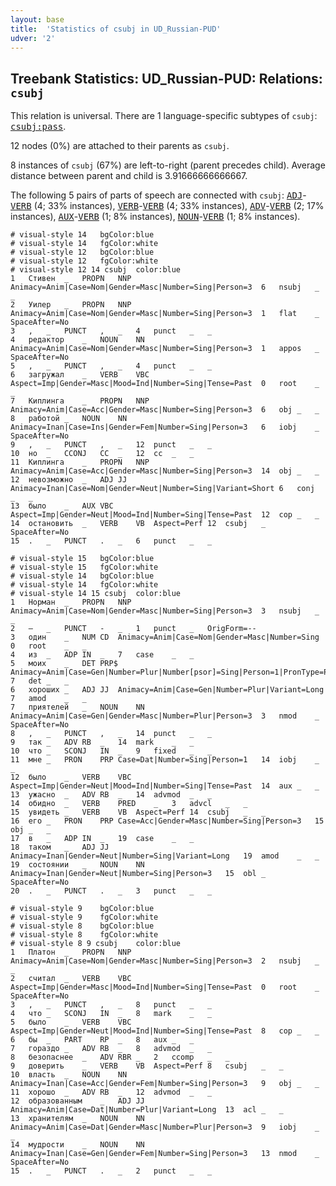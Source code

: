 ```yaml
---
layout: base
title:  'Statistics of csubj in UD_Russian-PUD'
udver: '2'
---
```


## Treebank Statistics: UD_Russian-PUD: Relations: `csubj`

This relation is universal.
There are 1 language-specific subtypes of `csubj`: <tt><a href="ru_pud-dep-csubj-pass.html">csubj:pass</a></tt>.

12 nodes (0%) are attached to their parents as `csubj`.

8 instances of `csubj` (67%) are left-to-right (parent precedes child).
Average distance between parent and child is 3.91666666666667.

The following 5 pairs of parts of speech are connected with `csubj`: <tt><a href="ru_pud-pos-ADJ.html">ADJ</a></tt>-<tt><a href="ru_pud-pos-VERB.html">VERB</a></tt> (4; 33% instances), <tt><a href="ru_pud-pos-VERB.html">VERB</a></tt>-<tt><a href="ru_pud-pos-VERB.html">VERB</a></tt> (4; 33% instances), <tt><a href="ru_pud-pos-ADV.html">ADV</a></tt>-<tt><a href="ru_pud-pos-VERB.html">VERB</a></tt> (2; 17% instances), <tt><a href="ru_pud-pos-AUX.html">AUX</a></tt>-<tt><a href="ru_pud-pos-VERB.html">VERB</a></tt> (1; 8% instances), <tt><a href="ru_pud-pos-NOUN.html">NOUN</a></tt>-<tt><a href="ru_pud-pos-VERB.html">VERB</a></tt> (1; 8% instances).


~~~ conllu
# visual-style 14	bgColor:blue
# visual-style 14	fgColor:white
# visual-style 12	bgColor:blue
# visual-style 12	fgColor:white
# visual-style 12 14 csubj	color:blue
1	Стивен	_	PROPN	NNP	Animacy=Anim|Case=Nom|Gender=Masc|Number=Sing|Person=3	6	nsubj	_	_
2	Уилер	_	PROPN	NNP	Animacy=Anim|Case=Nom|Gender=Masc|Number=Sing|Person=3	1	flat	_	SpaceAfter=No
3	,	_	PUNCT	,	_	4	punct	_	_
4	редактор	_	NOUN	NN	Animacy=Anim|Case=Nom|Gender=Masc|Number=Sing|Person=3	1	appos	_	SpaceAfter=No
5	,	_	PUNCT	,	_	4	punct	_	_
6	загружал	_	VERB	VBC	Aspect=Imp|Gender=Masc|Mood=Ind|Number=Sing|Tense=Past	0	root	_	_
7	Киплинга	_	PROPN	NNP	Animacy=Anim|Case=Acc|Gender=Masc|Number=Sing|Person=3	6	obj	_	_
8	работой	_	NOUN	NN	Animacy=Inan|Case=Ins|Gender=Fem|Number=Sing|Person=3	6	iobj	_	SpaceAfter=No
9	,	_	PUNCT	,	_	12	punct	_	_
10	но	_	CCONJ	CC	_	12	cc	_	_
11	Киплинга	_	PROPN	NNP	Animacy=Anim|Case=Acc|Gender=Masc|Number=Sing|Person=3	14	obj	_	_
12	невозможно	_	ADJ	JJ	Animacy=Inan|Case=Nom|Gender=Neut|Number=Sing|Variant=Short	6	conj	_	_
13	было	_	AUX	VBC	Aspect=Imp|Gender=Neut|Mood=Ind|Number=Sing|Tense=Past	12	cop	_	_
14	остановить	_	VERB	VB	Aspect=Perf	12	csubj	_	SpaceAfter=No
15	.	_	PUNCT	.	_	6	punct	_	_

~~~


~~~ conllu
# visual-style 15	bgColor:blue
# visual-style 15	fgColor:white
# visual-style 14	bgColor:blue
# visual-style 14	fgColor:white
# visual-style 14 15 csubj	color:blue
1	Норман	_	PROPN	NNP	Animacy=Anim|Case=Nom|Gender=Masc|Number=Sing|Person=3	3	nsubj	_	_
2	—	_	PUNCT	-	_	1	punct	_	OrigForm=--
3	один	_	NUM	CD	Animacy=Anim|Case=Nom|Gender=Masc|Number=Sing	0	root	_	_
4	из	_	ADP	IN	_	7	case	_	_
5	моих	_	DET	PRP$	Animacy=Anim|Case=Gen|Number=Plur|Number[psor]=Sing|Person=1|PronType=Prs	7	det	_	_
6	хороших	_	ADJ	JJ	Animacy=Anim|Case=Gen|Number=Plur|Variant=Long	7	amod	_	_
7	приятелей	_	NOUN	NN	Animacy=Anim|Case=Gen|Gender=Masc|Number=Plur|Person=3	3	nmod	_	SpaceAfter=No
8	,	_	PUNCT	,	_	14	punct	_	_
9	так	_	ADV	RB	_	14	mark	_	_
10	что	_	SCONJ	IN	_	9	fixed	_	_
11	мне	_	PRON	PRP	Case=Dat|Number=Sing|Person=1	14	iobj	_	_
12	было	_	VERB	VBC	Aspect=Imp|Gender=Neut|Mood=Ind|Number=Sing|Tense=Past	14	aux	_	_
13	ужасно	_	ADV	RB	_	14	advmod	_	_
14	обидно	_	VERB	PRED	_	3	advcl	_	_
15	увидеть	_	VERB	VB	Aspect=Perf	14	csubj	_	_
16	его	_	PRON	PRP	Case=Acc|Gender=Masc|Number=Sing|Person=3	15	obj	_	_
17	в	_	ADP	IN	_	19	case	_	_
18	таком	_	ADJ	JJ	Animacy=Inan|Gender=Neut|Number=Sing|Variant=Long	19	amod	_	_
19	состоянии	_	NOUN	NN	Animacy=Inan|Gender=Neut|Number=Sing|Person=3	15	obl	_	SpaceAfter=No
20	.	_	PUNCT	.	_	3	punct	_	_

~~~


~~~ conllu
# visual-style 9	bgColor:blue
# visual-style 9	fgColor:white
# visual-style 8	bgColor:blue
# visual-style 8	fgColor:white
# visual-style 8 9 csubj	color:blue
1	Платон	_	PROPN	NNP	Animacy=Anim|Case=Nom|Gender=Masc|Number=Sing|Person=3	2	nsubj	_	_
2	считал	_	VERB	VBC	Aspect=Imp|Gender=Masc|Mood=Ind|Number=Sing|Tense=Past	0	root	_	SpaceAfter=No
3	,	_	PUNCT	,	_	8	punct	_	_
4	что	_	SCONJ	IN	_	8	mark	_	_
5	было	_	VERB	VBC	Aspect=Imp|Gender=Neut|Mood=Ind|Number=Sing|Tense=Past	8	cop	_	_
6	бы	_	PART	RP	_	8	aux	_	_
7	гораздо	_	ADV	RB	_	8	advmod	_	_
8	безопаснее	_	ADV	RBR	_	2	ccomp	_	_
9	доверить	_	VERB	VB	Aspect=Perf	8	csubj	_	_
10	власть	_	NOUN	NN	Animacy=Inan|Case=Acc|Gender=Fem|Number=Sing|Person=3	9	obj	_	_
11	хорошо	_	ADV	RB	_	12	advmod	_	_
12	образованным	_	ADJ	JJ	Animacy=Anim|Case=Dat|Number=Plur|Variant=Long	13	acl	_	_
13	хранителям	_	NOUN	NN	Animacy=Anim|Case=Dat|Gender=Masc|Number=Plur|Person=3	9	iobj	_	_
14	мудрости	_	NOUN	NN	Animacy=Inan|Case=Gen|Gender=Fem|Number=Sing|Person=3	13	nmod	_	SpaceAfter=No
15	.	_	PUNCT	.	_	2	punct	_	_

~~~


